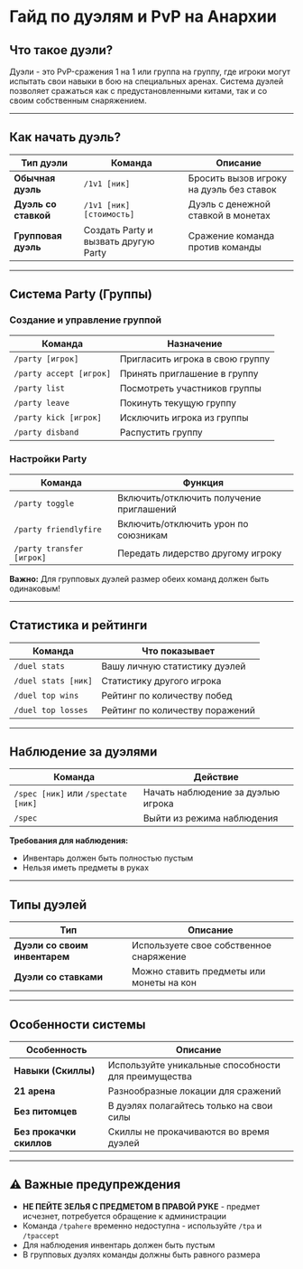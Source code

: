 # Гайд по дуэлям и PvP на Анархии

## Что такое дуэли?

Дуэли - это PvP-сражения 1 на 1 или группа на группу, где игроки могут испытать свои навыки в бою на специальных аренах. Система дуэлей позволяет сражаться как с предустановленными китами, так и со своим собственным снаряжением.

---

## Как начать дуэль?

| **Тип дуэли** | **Команда** | **Описание** |
|---------------|-------------|-------------|
| **Обычная дуэль** | `/1v1 [ник]` | Бросить вызов игроку на дуэль без ставок |
| **Дуэль со ставкой** | `/1v1 [ник] [стоимость]` | Дуэль с денежной ставкой в монетах |
| **Групповая дуэль** | Создать Party и вызвать другую Party | Сражение команда против команды |

---

## Система Party (Группы)

### Создание и управление группой

| **Команда** | **Назначение** |
|-------------|----------------|
| `/party [игрок]` | Пригласить игрока в свою группу |
| `/party accept [игрок]` | Принять приглашение в группу |
| `/party list` | Посмотреть участников группы |
| `/party leave` | Покинуть текущую группу |
| `/party kick [игрок]` | Исключить игрока из группы |
| `/party disband` | Распустить группу |

### Настройки Party

| **Команда** | **Функция** |
|-------------|-------------|
| `/party toggle` | Включить/отключить получение приглашений |
| `/party friendlyfire` | Включить/отключить урон по союзникам |
| `/party transfer [игрок]` | Передать лидерство другому игроку |

**Важно:** Для групповых дуэлей размер обеих команд должен быть одинаковым!

---

## Статистика и рейтинги

| **Команда** | **Что показывает** |
|-------------|-------------------|
| `/duel stats` | Вашу личную статистику дуэлей |
| `/duel stats [ник]` | Статистику другого игрока |
| `/duel top wins` | Рейтинг по количеству побед |
| `/duel top losses` | Рейтинг по количеству поражений |

---

## Наблюдение за дуэлями

| **Команда** | **Действие** |
|-------------|-------------|
| `/spec [ник]` или `/spectate [ник]` | Начать наблюдение за дуэлью игрока |
| `/spec` | Выйти из режима наблюдения |

**Требования для наблюдения:**
- Инвентарь должен быть полностью пустым
- Нельзя иметь предметы в руках

---

## Типы дуэлей

| **Тип** | **Описание** |
|---------|-------------|
| **Дуэли со своим инвентарем** | Используете свое собственное снаряжение |
| **Дуэли со ставками** | Можно ставить предметы или монеты на кон |

---

## Особенности системы

| **Особенность** | **Описание** |
|-----------------|-------------|
| **Навыки (Скиллы)** | Используйте уникальные способности для преимущества |
| **21 арена** | Разнообразные локации для сражений |
| **Без питомцев** | В дуэлях полагайтесь только на свои силы |
| **Без прокачки скиллов** | Скиллы не прокачиваются во время дуэлей |

---

## ⚠️ Важные предупреждения

- **НЕ ПЕЙТЕ ЗЕЛЬЯ С ПРЕДМЕТОМ В ПРАВОЙ РУКЕ** - предмет исчезнет, потребуется обращение к администрации
- Команда `/tpahere` временно недоступна - используйте `/tpa` и `/tpaccept`
- Для наблюдения инвентарь должен быть пустым
- В групповых дуэлях команды должны быть равного размера